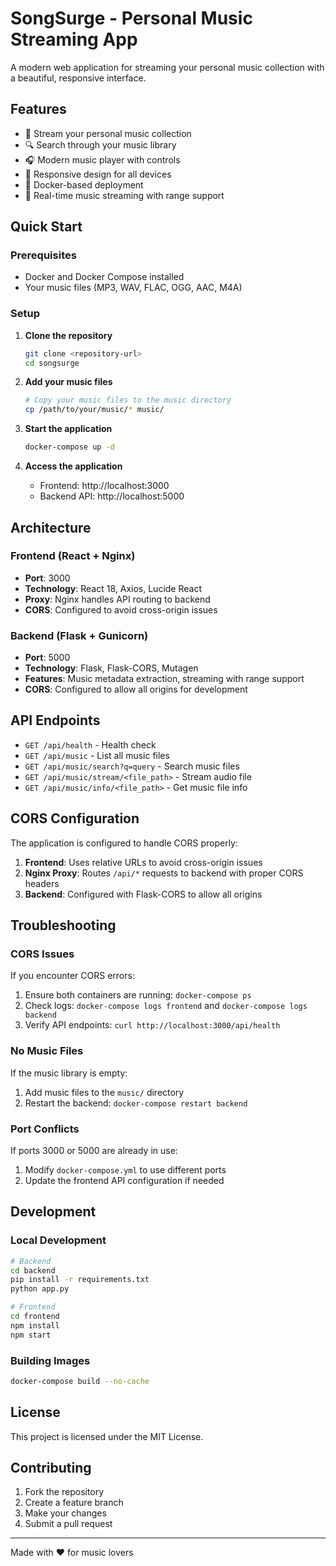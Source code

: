 # SongSurge - Personal Music Streaming App

A modern web application for streaming your personal music collection with a beautiful, responsive interface.

## Features

- 🎵 Stream your personal music collection
- 🔍 Search through your music library
- 🎧 Modern music player with controls
- 📱 Responsive design for all devices
- 🐳 Docker-based deployment
- 🔄 Real-time music streaming with range support

## Quick Start

### Prerequisites

- Docker and Docker Compose installed
- Your music files (MP3, WAV, FLAC, OGG, AAC, M4A)

### Setup

1. **Clone the repository**
   ```bash
   git clone <repository-url>
   cd songsurge
   ```

2. **Add your music files**
   ```bash
   # Copy your music files to the music directory
   cp /path/to/your/music/* music/
   ```

3. **Start the application**
   ```bash
   docker-compose up -d
   ```

4. **Access the application**
   - Frontend: http://localhost:3000
   - Backend API: http://localhost:5000

## Architecture

### Frontend (React + Nginx)
- **Port**: 3000
- **Technology**: React 18, Axios, Lucide React
- **Proxy**: Nginx handles API routing to backend
- **CORS**: Configured to avoid cross-origin issues

### Backend (Flask + Gunicorn)
- **Port**: 5000
- **Technology**: Flask, Flask-CORS, Mutagen
- **Features**: Music metadata extraction, streaming with range support
- **CORS**: Configured to allow all origins for development

## API Endpoints

- `GET /api/health` - Health check
- `GET /api/music` - List all music files
- `GET /api/music/search?q=query` - Search music files
- `GET /api/music/stream/<file_path>` - Stream audio file
- `GET /api/music/info/<file_path>` - Get music file info

## CORS Configuration

The application is configured to handle CORS properly:

1. **Frontend**: Uses relative URLs to avoid cross-origin issues
2. **Nginx Proxy**: Routes `/api/*` requests to backend with proper CORS headers
3. **Backend**: Configured with Flask-CORS to allow all origins

## Troubleshooting

### CORS Issues
If you encounter CORS errors:
1. Ensure both containers are running: `docker-compose ps`
2. Check logs: `docker-compose logs frontend` and `docker-compose logs backend`
3. Verify API endpoints: `curl http://localhost:3000/api/health`

### No Music Files
If the music library is empty:
1. Add music files to the `music/` directory
2. Restart the backend: `docker-compose restart backend`

### Port Conflicts
If ports 3000 or 5000 are already in use:
1. Modify `docker-compose.yml` to use different ports
2. Update the frontend API configuration if needed

## Development

### Local Development
```bash
# Backend
cd backend
pip install -r requirements.txt
python app.py

# Frontend
cd frontend
npm install
npm start
```

### Building Images
```bash
docker-compose build --no-cache
```

## License

This project is licensed under the MIT License.

## Contributing

1. Fork the repository
2. Create a feature branch
3. Make your changes
4. Submit a pull request

---

Made with ❤️ for music lovers

